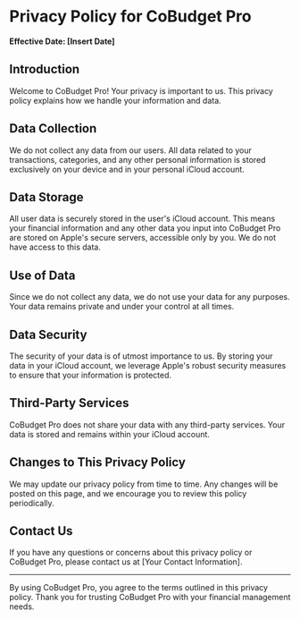 
# Privacy Policy for CoBudget Pro

**Effective Date: [Insert Date]**

## Introduction

Welcome to CoBudget Pro! Your privacy is important to us. This privacy policy explains how we handle your information and data. 

## Data Collection

We do not collect any data from our users. All data related to your transactions, categories, and any other personal information is stored exclusively on your device and in your personal iCloud account.

## Data Storage

All user data is securely stored in the user's iCloud account. This means your financial information and any other data you input into CoBudget Pro are stored on Apple's secure servers, accessible only by you. We do not have access to this data.

## Use of Data

Since we do not collect any data, we do not use your data for any purposes. Your data remains private and under your control at all times.

## Data Security

The security of your data is of utmost importance to us. By storing your data in your iCloud account, we leverage Apple's robust security measures to ensure that your information is protected. 

## Third-Party Services

CoBudget Pro does not share your data with any third-party services. Your data is stored and remains within your iCloud account.

## Changes to This Privacy Policy

We may update our privacy policy from time to time. Any changes will be posted on this page, and we encourage you to review this policy periodically. 

## Contact Us

If you have any questions or concerns about this privacy policy or CoBudget Pro, please contact us at [Your Contact Information].

---

By using CoBudget Pro, you agree to the terms outlined in this privacy policy. Thank you for trusting CoBudget Pro with your financial management needs.
